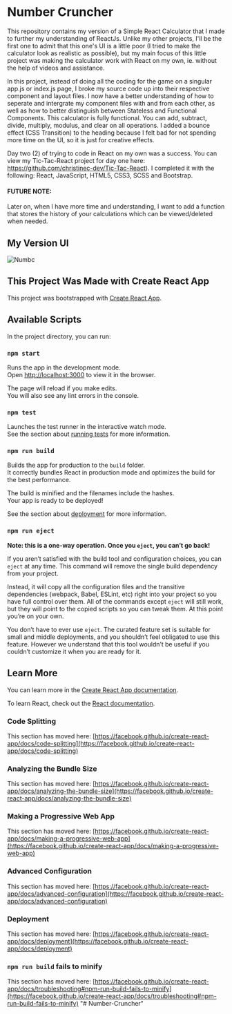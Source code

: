 # Number Cruncher
This repository contains my version of a Simple React Calculator that I made to further my understanding of ReactJs. Unlike my other projects, I'll be the first one to admit that this one's UI is a little poor (I tried to make the calculator look as realistic as possible), but my main focus of this little project was making the calculator work with React on my own, ie. without the help of videos and assistance. 

In this project, instead of doing all the coding for the game on a singular app.js or index.js page, I broke my source code up into their respective component and layout files. I now have a better understanding of how to seperate and intergrate my component files with and from each other, as well as how to better distinguish between Stateless and Functional Components. This calculator is fully functional. You can add, subtract, divide, multiply, modulus, and clear on all operations. I added a bounce effect (CSS Transition) to the heading because I felt bad for not spending more time on the UI, so it is just for creative effects. 

Day two (2) of trying to code in React on my own was a success. You can view my Tic-Tac-React project for day one here: https://github.com/christinec-dev/Tic-Tac-React). I completed it with the following: React, JavaScript, HTML5, CSS3, SCSS and Bootstrap.

#### FUTURE NOTE: 
Later on, when I have more time and understanding, I want to add a function that stores the history of your calculations which can be viewed/deleted when needed.

## My Version UI
![Numbc](https://user-images.githubusercontent.com/87696858/129916649-7944f224-5f49-4bb6-a0f3-143c4db07bf2.png)


## This Project Was Made with Create React App

This project was bootstrapped with [Create React App](https://github.com/facebook/create-react-app).

## Available Scripts

In the project directory, you can run:

### `npm start`

Runs the app in the development mode.\
Open [http://localhost:3000](http://localhost:3000) to view it in the browser.

The page will reload if you make edits.\
You will also see any lint errors in the console.

### `npm test`

Launches the test runner in the interactive watch mode.\
See the section about [running tests](https://facebook.github.io/create-react-app/docs/running-tests) for more information.

### `npm run build`

Builds the app for production to the `build` folder.\
It correctly bundles React in production mode and optimizes the build for the best performance.

The build is minified and the filenames include the hashes.\
Your app is ready to be deployed!

See the section about [deployment](https://facebook.github.io/create-react-app/docs/deployment) for more information.

### `npm run eject`

**Note: this is a one-way operation. Once you `eject`, you can’t go back!**

If you aren’t satisfied with the build tool and configuration choices, you can `eject` at any time. This command will remove the single build dependency from your project.

Instead, it will copy all the configuration files and the transitive dependencies (webpack, Babel, ESLint, etc) right into your project so you have full control over them. All of the commands except `eject` will still work, but they will point to the copied scripts so you can tweak them. At this point you’re on your own.

You don’t have to ever use `eject`. The curated feature set is suitable for small and middle deployments, and you shouldn’t feel obligated to use this feature. However we understand that this tool wouldn’t be useful if you couldn’t customize it when you are ready for it.

## Learn More

You can learn more in the [Create React App documentation](https://facebook.github.io/create-react-app/docs/getting-started).

To learn React, check out the [React documentation](https://reactjs.org/).

### Code Splitting

This section has moved here: [https://facebook.github.io/create-react-app/docs/code-splitting](https://facebook.github.io/create-react-app/docs/code-splitting)

### Analyzing the Bundle Size

This section has moved here: [https://facebook.github.io/create-react-app/docs/analyzing-the-bundle-size](https://facebook.github.io/create-react-app/docs/analyzing-the-bundle-size)

### Making a Progressive Web App

This section has moved here: [https://facebook.github.io/create-react-app/docs/making-a-progressive-web-app](https://facebook.github.io/create-react-app/docs/making-a-progressive-web-app)

### Advanced Configuration

This section has moved here: [https://facebook.github.io/create-react-app/docs/advanced-configuration](https://facebook.github.io/create-react-app/docs/advanced-configuration)

### Deployment

This section has moved here: [https://facebook.github.io/create-react-app/docs/deployment](https://facebook.github.io/create-react-app/docs/deployment)

### `npm run build` fails to minify

This section has moved here: [https://facebook.github.io/create-react-app/docs/troubleshooting#npm-run-build-fails-to-minify](https://facebook.github.io/create-react-app/docs/troubleshooting#npm-run-build-fails-to-minify)
"# Number-Cruncher" 
